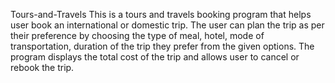Tours-and-Travels
This is a tours and travels booking program that helps user book an international or domestic trip. The user can plan the trip as per their preference by choosing the type of meal, hotel, mode of transportation, duration of the trip they prefer from the given options. The program displays the total cost of the trip and allows user to cancel or rebook the trip.
